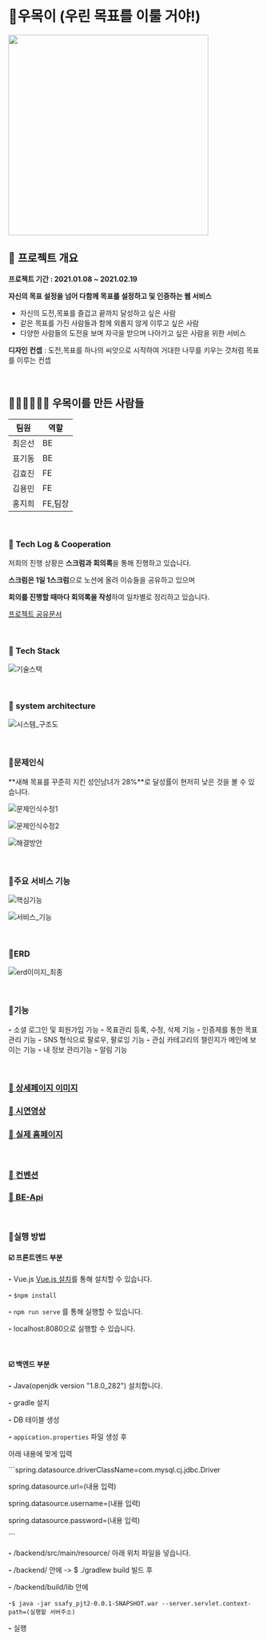 # 🌳우목이 (우린 목표를 이룰 거야!)
<img src = "https://user-images.githubusercontent.com/38427646/126250991-a5e359ca-0938-42cb-b074-7c7856dbdc11.png" width="400px">
<br>

## 🌳  프로젝트 개요

<b>프로젝트 기간 : 2021.01.08 ~ 2021.02.19</b>

**자신의 목표 설정을 넘어 다함께 목표를 설정하고 및 인증하는 웹 서비스**

- 자신의 도전,목표를 즐겁고 끝까지 달성하고 싶은 사람
- 같은 목표를  가진 사람들과 함께 외롭지 않게 이루고 싶은 사람
- 다양한 사람들의 도전을 보며 자극을 받으며 나아가고 싶은 사람을 위한 서비스

**디자인 컨셉** : 도전,목표를 하나의 씨앗으로 시작하여 거대한 나무를 키우는 것처럼 목표를 이루는 컨셉 </b>


<br>

## 👩🏻‍💻👨🏻‍💻 우목이를 만든 사람들

| 팀원   | 역할    |
| ------ | ------- |
| 최은선 | BE      |
| 표기동 | BE      |
| 김효진 | FE      |
| 김용민 | FE    |
| 홍지희 | FE,팀장 |

<br>

### 🌱 Tech Log  &  Cooperation

 저희의 진행 상황은 **스크럼과 회의록**을 통해 진행하고 있습니다. 

 **스크럼은  1일 1스크럼**으로  노션에 올려 이슈들을 공유하고 있으며 

 **회의를 진행할 때마다 회의록을 작성**하여 일차별로 정리하고 있습니다.

[프로젝트 공유문서](https://www.notion.so/A303-1d48727b951b41a18886118e55d04fb8)

<br>

### 🌱 Tech Stack

![기술스택](https://user-images.githubusercontent.com/38427646/126262711-ae506989-798f-4143-978a-882827bdd6ef.png)

<br>

### 🌱 system architecture

![시스템_구조도](/uploads/521385d54611d84f99e3e0572a5edf9f/시스템_구조도.PNG)

<br>


### 🌱문제인식  

**새해 목표를 꾸준히 지킨 성인남녀가 28%**로 달성률이 현저히 낮은 것을 볼 수 있습니다. 

![문제인식수정1](/uploads/7b05c08559365a3cbcfbec1ea3ed5400/문제인식수정1.PNG)

![문제인식수정2](/uploads/72e9fe7a2d5dcce3c44762bab2811a10/문제인식수정2.PNG)

![해결방안](/uploads/02e6e22d840c07803e810f7097312b95/해결방안.PNG)

<br>

### 🌱주요 서비스 기능

![핵심기능](/uploads/ae84ca71747ea6b30661fd8c802af08a/핵심기능.PNG)

![서비스_기능](/uploads/17b64fcc5f11b79c63f2acc7dcd5bb03/서비스_기능.PNG)

<br>

### 🌱ERD

![erd이미지_최종](/uploads/93dd266aae0b4d6e79298ebca9fecbe8/erd이미지_최종.PNG)

</details>

<br>

### 🌱기능

**-** 소셜 로그인 및 회원가입 가능
**-** 목표관리 등록, 수정, 삭제 기능
**-** 인증제를 통한 목표관리 기능
**-** SNS 형식으로 팔로우, 팔로잉 기능
**-** 관심 카테고리의 챌린지가 메인에 보이는 기능
**-** 내 정보 관리기능
**-** 알림 기능 

<br>

### [ 🌳 상세페이지 이미지 ](https://www.notion.so/7156847a4022484da2f3002e27f20941)
### [ 🌳 시연영상 ](https://www.notion.so/No-04c62b36acc64a9c9cbcb02ec6668851)
### [ 🌳 실제 홈페이지 ](http://i4a303.p.ssafy.io/)

<br>

### [🌱 컨벤션](https://www.notion.so/332cddb89bff4354b3aee8bc1d2746a8)
### [🌱 BE-Api](https://www.notion.so/a4d59235ba6f4795b0c7677414e0d766)

<br>



### 🌱실행 방법

#### ☑️ 프론트엔드 부분

**-** Vue.js [Vue.js 설치](https://kr.vuejs.org/v2/guide/index.html)를 통해 설치할 수 있습니다. 

**-**  ``` $npm install ```

**-** ```npm run serve``` 를 통해 실행할 수 있습니다. 

**-** localhost:8080으로 실행할 수 있습니다.

<br>

#### ☑️ 백엔드 부분

**-** Java(openjdk version "1.8.0_282") 설치합니다.

**-** gradle 설치

**-** DB 테이블 생성

**-** ```appication.properties``` 파일 생성  후

아래 내용에 맞게 입력

\```spring.datasource.driverClassName=com.mysql.cj.jdbc.Driver

   spring.datasource.url=(내용 입력)

   spring.datasource.username=(내용 입력)

   spring.datasource.password=(내용 입력)

\```

**-** /backend/src/main/resource/ 아래 위치 파일을 넣습니다. 

**-** /backend/ 안에   ->   $ ./gradlew build 빌드 후

**-** /backend/build/lib 안에 

-```$ java -jar ssafy_pjt2-0.0.1-SNAPSHOT.war --server.servlet.context-path=(실행할 서버주소)```

**-** 실행



